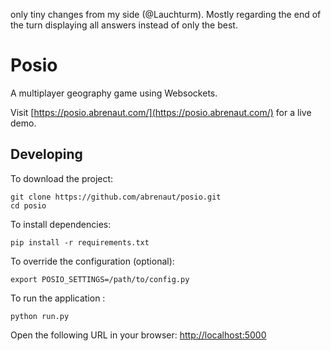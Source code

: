 only tiny changes from my side (@Lauchturm). Mostly regarding the end of the turn displaying all answers instead of 
only the best.

# Posio

A multiplayer geography game using Websockets.

Visit [https://posio.abrenaut.com/](https://posio.abrenaut.com/) for a live demo.

## Developing

To download the project:

    git clone https://github.com/abrenaut/posio.git
    cd posio

To install dependencies:

    pip install -r requirements.txt

To override the configuration (optional):

    export POSIO_SETTINGS=/path/to/config.py

To run the application :

    python run.py

Open the following URL in your browser: [http://localhost:5000](http://localhost:5000)